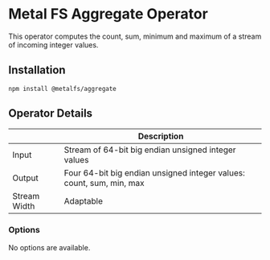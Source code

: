 # Metal FS Aggregate Operator

This operator computes the count, sum, minimum and maximum of a stream of incoming integer values.

## Installation
```
npm install @metalfs/aggregate
```

## Operator Details

| | Description |
 -| -
Input  | Stream of 64-bit big endian unsigned integer values
Output | Four 64-bit big endian unsigned integer values: count, sum, min, max
Stream Width | Adaptable

### Options

No options are available.
